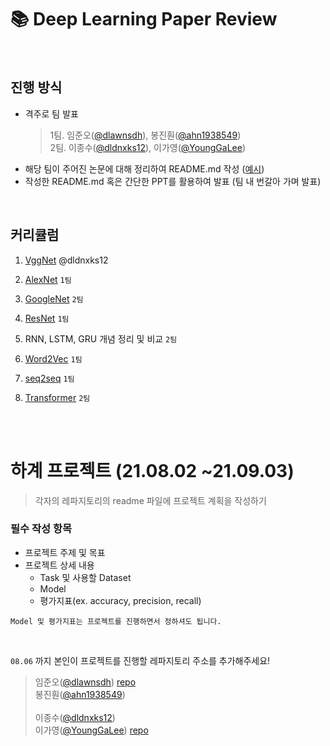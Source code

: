 # 📚 Deep Learning Paper Review

<br>

## 진행 방식

- 격주로 팀 발표
    > 1팀. 임준오([@dlawnsdh](https://github.com/dlawnsdh)), 봉진훤([@ahn1938549](https://github.com/ahn1938549)) <br>
    > 2팀. 이종수([@dldnxks12](https://github.com/dldnxks12)), 이가영([@YoungGaLee](https://github.com/YoungGaLee))
- 해당 팀이 주어진 논문에 대해 정리하여 README.md 작성 ([예시](https://github.com/Artinto/DL-Paper-Review/tree/main/ex.Transformer-XL))
- 작성한 README.md 혹은 간단한 PPT를 활용하여 발표 (팀 내 번갈아 가며 발표)


<BR>

## 커리큘럼

1. [VggNet](https://arxiv.org/abs/1409.1556) @dldnxks12
2. [AlexNet](https://papers.nips.cc/paper/2012/file/c399862d3b9d6b76c8436e924a68c45b-Paper.pdf)  `1팀`
3. [GoogleNet](https://arxiv.org/abs/1409.4842) `2팀`
4. [ResNet](https://arxiv.org/abs/1512.03385)  `1팀`

1. RNN, LSTM, GRU 개념 정리 및 비교 `2팀`
2. [Word2Vec](https://arxiv.org/pdf/1301.3781.pdf)  `1팀`
3. [seq2seq](https://arxiv.org/abs/1409.3215) `1팀`
4. [Transformer](https://arxiv.org/abs/1706.03762)  `2팀`

   
<BR><BR>
    
# 하계 프로젝트 (21.08.02 ~21.09.03)

> 각자의 레파지토리의 readme 파일에 프로젝트 계획을 작성하기
    
### 필수 작성 항목 
- 프로젝트 주제 및 목표
- 프로젝트 상세 내용
    - Task 및 사용할 Dataset
    - Model
    - 평가지표(ex. accuracy, precision, recall)
    
`Model 및 평가지표는 프로젝트를 진행하면서 정하셔도 됩니다.`
    
<br>

`08.06` 까지 본인이 프로젝트를 진행할 레파지토리 주소를 추가해주세요!
    
> 임준오([@dlawnsdh](https://github.com/dlawnsdh))  [repo](https://github.com/dlawnsdh/test/blob/main/README.md) <br>
> 봉진훤([@ahn1938549](https://github.com/ahn1938549))<br>  
> 이종수([@dldnxks12](https://github.com/dldnxks12)) <br>
> 이가영([@YoungGaLee](https://github.com/YoungGaLee))   [repo](https://github.com/YoungGaLee/2021_summer_project/blob/main/README.md)
    
    
